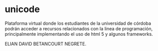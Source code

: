 # unicode
Plataforma virtual donde los estudiantes de la universidad de córdoba podrán acceder a recursos relacionados con la linea de programación, principalmente implementando el uso de html 5 y algunos frameworks.


ELIAN DAVID BETANCOURT NEGRETE.
